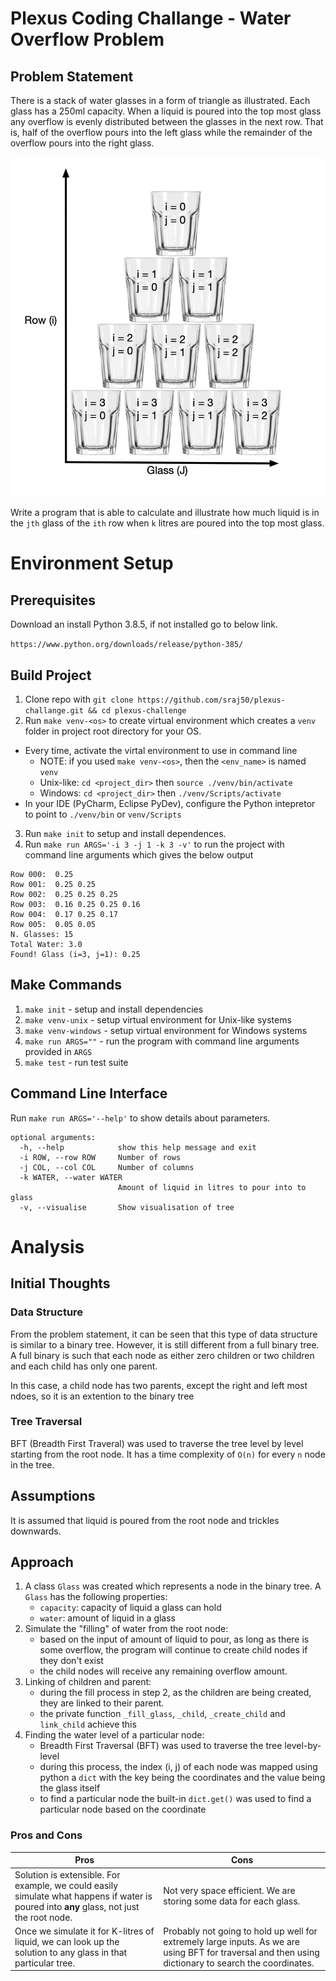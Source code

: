 # Plexus Coding Challange - Water Overflow Problem

## Problem Statement
There is a stack of water glasses in a form of triangle as illustrated. Each glass has a 250ml capacity. When a liquid is poured into the top most glass any
overflow is evenly distributed between the glasses in the next row. That is, half of the overflow pours into the left glass while the remainder of the overflow pours into the right glass.

![water_overflow](/images/water-overflow-problem.png)


Write a program that is able to calculate and illustrate how much liquid is in the `jth` glass of the `ith` row when `k` litres are poured into the top most glass.

# Environment Setup

## Prerequisites
Download an install Python 3.8.5, if not installed go to below link.

`https://www.python.org/downloads/release/python-385/`

## Build Project
1. Clone repo with `git clone https://github.com/sraj50/plexus-challange.git && cd plexus-challenge`
2. Run `make venv-<os>` to create virtual environment which creates a `venv` folder in project root directory for your OS.
  - Every time, activate the virtal environment to use in command line
    - NOTE: if you used `make venv-<os>`, then the `<env_name>` is named `venv`
    - Unix-like: `cd <project_dir>` then `source ./venv/bin/activate`
    - Windows: `cd <project_dir>` then `./venv/Scripts/activate`
  - In your IDE (PyCharm, Eclipse PyDev), configure the Python intepretor to point to `./venv/bin` or `venv/Scripts`
3. Run `make init` to setup and install dependences.
4. Run `make run ARGS='-i 3 -j 1 -k 3 -v'` to run the project with command line arguments which gives the below output
```
Row 000:  0.25
Row 001:  0.25 0.25
Row 002:  0.25 0.25 0.25
Row 003:  0.16 0.25 0.25 0.16
Row 004:  0.17 0.25 0.17
Row 005:  0.05 0.05
N. Glasses: 15
Total Water: 3.0
Found! Glass (i=3, j=1): 0.25
```

## Make Commands
1. `make init` - setup and install dependencies
2. `make venv-unix` - setup virtual environment for Unix-like systems
3. `make venv-windows` - setup virtual environment for Windows systems
4. `make run ARGS=""` - run the program with command line arguments provided in `ARGS`
5. `make test` - run test suite 

## Command Line Interface
Run `make run ARGS='--help'` to show details about parameters.
```
optional arguments:
  -h, --help            show this help message and exit
  -i ROW, --row ROW     Number of rows
  -j COL, --col COL     Number of columns
  -k WATER, --water WATER
                        Amount of liquid in litres to pour into to glass
  -v, --visualise       Show visualisation of tree

```

# Analysis

## Initial Thoughts

### Data Structure
From the problem statement, it can be seen that this type of data structure is similar to a binary tree. However, it is still different from a full binary tree. A full binary is such that each node as either zero children or two children and each child has only one parent.

In this case, a child node has two parents, except the right and left most ndoes, so it is an extention to the binary tree

### Tree Traversal
BFT (Breadth First Traveral) was used to traverse the tree level by level starting from the root node. It has a time complexity of `O(n)` for every `n` node in the tree.

## Assumptions
It is assumed that liquid is poured from the root node and trickles downwards.

## Approach
1. A class `Glass` was created which represents a node in the binary tree. A `Glass` has the following properties:
    - `capacity`: capacity of liquid a glass can hold
    - `water`: amount of liquid in a glass
2. Simulate the "filling" of water from the root node:
    - based on the input of amount of liquid to pour, as long as there is some overflow, the program will continue to create child nodes if they don't exist
    - the child nodes will receive any remaining overflow amount.
3. Linking of children and parent:
    - during the fill process in step 2, as the children are being created, they are linked to their parent.
    - the private function `_fill_glass`, `_child`, `_create_child` and `link_child` achieve this
4. Finding the water level of a particular node:
    - Breadth First Traversal (BFT) was used to traverse the tree level-by-level
    - during this process, the index (i, j) of each node was mapped using python a `dict` with the key being the coordinates and the value being the glass itself
    - to find a particular node the built-in `dict.get()` was used to find a particular node based on the coordinate

### Pros and Cons
| Pros                                                         | Cons                                                         |
| ------------------------------------------------------------ | ------------------------------------------------------------ |
| Solution is extensible. For example, we could easily simulate what happens if water is poured  into **any** glass, not just the root node. | Not very space efficient. We are storing some data for each glass. |
| Once we simulate it for K-litres of liquid, we can look up the solution to any glass in that particular tree. | Probably not going to hold up well for extremely large inputs. As we are using BFT for traversal and then using dictionary to search the coordinates.|
